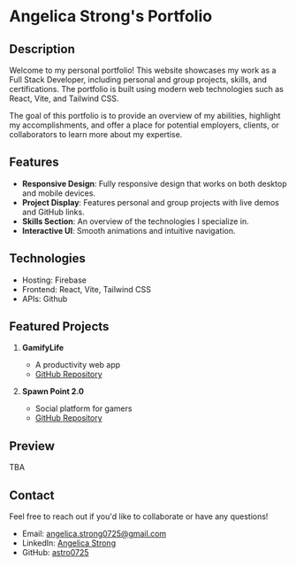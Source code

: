 # Angelica Strong's Portfolio

## Description
Welcome to my personal portfolio! This website showcases my work as a Full Stack Developer, including personal and group projects, skills, and certifications. The portfolio is built using modern web technologies such as React, Vite, and Tailwind CSS. 

The goal of this portfolio is to provide an overview of my abilities, highlight my accomplishments, and offer a place for potential employers, clients, or collaborators to learn more about my expertise.

## Features
- **Responsive Design**: Fully responsive design that works on both desktop and mobile devices.
- **Project Display**: Features personal and group projects with live demos and GitHub links.
- **Skills Section**: An overview of the technologies I specialize in.
- **Interactive UI**: Smooth animations and intuitive navigation.

## Technologies
- Hosting: Firebase
- Frontend: React, Vite, Tailwind CSS
- APIs: Github

## Featured Projects
1. **GamifyLife**
   - A productivity web app
   - [GitHub Repository](https://github.com/astro0725/gamifylife) 

2. **Spawn Point 2.0**
   - Social platform for gamers
   - [GitHub Repository](https://github.com/astro0725/spawn-point-2.0)

## Preview
TBA

## Contact
Feel free to reach out if you'd like to collaborate or have any questions!

- Email: [angelica.strong0725@gmail.com](mailto:angelica.strong0725@gmail.com)
- LinkedIn: [Angelica Strong](https://www.linkedin.com/in/angelica-strong/)
- GitHub: [astro0725](https://github.com/astro0725)